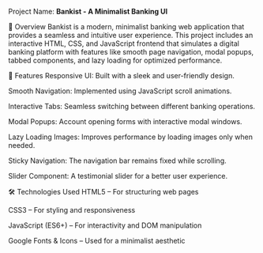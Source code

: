 Project Name: **Bankist - A Minimalist Banking UI**


📌 Overview
Bankist is a modern, minimalist banking web application that provides a seamless and intuitive user experience. This project includes an interactive HTML, CSS, and JavaScript frontend that simulates a digital banking platform with features like smooth page navigation, modal popups, tabbed components, and lazy loading for optimized performance.

🚀 Features
Responsive UI: Built with a sleek and user-friendly design.

Smooth Navigation: Implemented using JavaScript scroll animations.

Interactive Tabs: Seamless switching between different banking operations.

Modal Popups: Account opening forms with interactive modal windows.

Lazy Loading Images: Improves performance by loading images only when needed.

Sticky Navigation: The navigation bar remains fixed while scrolling.

Slider Component: A testimonial slider for a better user experience.

🛠️ Technologies Used
HTML5 – For structuring web pages

CSS3 – For styling and responsiveness

JavaScript (ES6+) – For interactivity and DOM manipulation

Google Fonts & Icons – Used for a minimalist aesthetic
